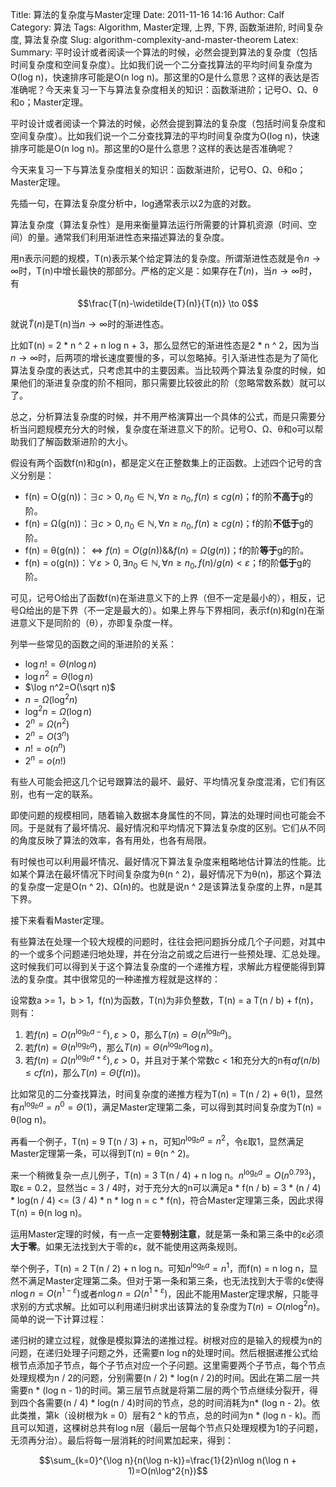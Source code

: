 Title: 算法的复杂度与Master定理
Date: 2011-11-16 14:16
Author: Calf
Category: 算法
Tags: Algorithm, Master定理, 上界, 下界, 函数渐进阶, 时间复杂度, 算法复杂度
Slug: algorithm-complexity-and-master-theorem
Latex:
Summary: 平时设计或者阅读一个算法的时候，必然会提到算法的复杂度（包括时间复杂度和空间复杂度）。比如我们说一个二分查找算法的平均时间复杂度为O(log n)，快速排序可能是O(n log n)。那这里的O是什么意思？这样的表达是否准确呢？今天来复习一下与算法复杂度相关的知识：函数渐进阶；记号O、Ω、θ和o；Master定理。

平时设计或者阅读一个算法的时候，必然会提到算法的复杂度（包括时间复杂度和空间复杂度）。比如我们说一个二分查找算法的平均时间复杂度为O(log n)，快速排序可能是O(n log n)。那这里的O是什么意思？这样的表达是否准确呢？

今天来复习一下与算法复杂度相关的知识：函数渐进阶，记号O、Ω、θ和o；Master定理。

<!--more-->

先插一句，在算法复杂度分析中，log通常表示以2为底的对数。

算法复杂度（算法复杂性）是用来衡量算法运行所需要的计算机资源（时间、空间）的量。通常我们利用渐进性态来描述算法的复杂度。

用n表示问题的规模，T(n)表示某个给定算法的复杂度。所谓渐进性态就是令$n\to\infty$时，T(n)中增长最快的那部分。严格的定义是：如果存在$\widetilde{T}(n)$，当$n\to\infty$时，有

$$\frac{T(n)-\widetilde{T}(n)}{T(n)} \to 0$$

就说$\widetilde{T}(n)$是T(n)当$n\to\infty$时的渐进性态。

比如T(n) = 2 * n ^ 2 + n log n + 3，那么显然它的渐进性态是2 * n ^ 2，因为当$n\to\infty$时，后两项的增长速度要慢的多，可以忽略掉。引入渐进性态是为了简化算法复杂度的表达式，只考虑其中的主要因素。当比较两个算法复杂度的时候，如果他们的渐进复杂度的阶不相同，那只需要比较彼此的阶（忽略常数系数）就可以了。

总之，分析算法复杂度的时候，并不用严格演算出一个具体的公式，而是只需要分析当问题规模充分大的时候，复杂度在渐进意义下的阶。记号O、Ω、θ和o可以帮助我们了解函数渐进阶的大小。

假设有两个函数f(n)和g(n)，都是定义在正整数集上的正函数。上述四个记号的含义分别是：

-   f(n) = O(g(n))：$\exists c>0,n_0\in\mathbb{N},\forall n\geq n_0,f(n)\leq c g(n)$；f的阶**不高于**g的阶。
-   f(n) = Ω(g(n))：$\exists c>0,n_0\in\mathbb{N},\forall n\geq n_0,f(n)\geq c g(n)$；f的阶**不低于**g的阶。
-   f(n) = θ(g(n))：$\iff f(n)=O(g(n))\&\&f(n)=\Omega(g(n))$；f的阶**等于**g的阶。
-   f(n) = o(g(n))：$\forall\varepsilon > 0,\exists n_0\in \mathbb{N},\forall n\geq n_0,f(n)/g(n) < \varepsilon$；f的阶**低于**g的阶。

可见，记号O给出了函数f(n)在渐进意义下的上界（但不一定是最小的），相反，记号Ω给出的是下界（不一定是最大的）。如果上界与下界相同，表示f(n)和g(n)在渐进意义下是同阶的（θ），亦即复杂度一样。

列举一些常见的函数之间的渐进阶的关系：

-   $\log n!=\Theta(n\log n)$
-   $\log n^2=\Theta(\log n)$
-   $\log n^2=O(\sqrt n)$
-   $n=\Omega(\log^2n)$
-   $\log^2n=\Omega(\log n)$
-   $2^n=\Omega(n^2)$
-   $2^n=O(3^n)$
-   $n!=o(n^n)$
-   $2^n=o(n!)$

有些人可能会把这几个记号跟算法的最坏、最好、平均情况复杂度混淆，它们有区别，也有一定的联系。

即使问题的规模相同，随着输入数据本身属性的不同，算法的处理时间也可能会不同。于是就有了最坏情况、最好情况和平均情况下算法复杂度的区别。它们从不同的角度反映了算法的效率，各有用处，也各有局限。

有时候也可以利用最坏情况、最好情况下算法复杂度来粗略地估计算法的性能。比如某个算法在最坏情况下时间复杂度为θ(n ^ 2)，最好情况下为θ(n)，那这个算法的复杂度一定是O(n ^ 2)、Ω(n)的。也就是说n ^ 2是该算法复杂度的上界，n是其下界。

接下来看看Master定理。

有些算法在处理一个较大规模的问题时，往往会把问题拆分成几个子问题，对其中的一个或多个问题递归地处理，并在分治之前或之后进行一些预处理、汇总处理。这时候我们可以得到关于这个算法复杂度的一个递推方程，求解此方程便能得到算法的复杂度。其中很常见的一种递推方程就是这样的：

设常数a >= 1，b > 1，f(n)为函数，T(n)为非负整数，T(n) = a T(n / b) + f(n)，则有：

1.  若$f(n)=O(n^{\log_b a-\varepsilon}),\varepsilon > 0$，那么$T(n)=\Theta(n^{\log_b a})$。
2.  若$f(n)=\Theta(n^{\log_b a})$，那么$T(n)=\Theta(n^{\log_b a}\log n)$。
3.  若$f(n)=\Omega(n^{\log_b a+\varepsilon}),\varepsilon > 0$，并且对于某个常数c < 1和充分大的n有$a f(n/b)\leq c f(n)$，那么$T(n)=\Theta(f(n))$。

比如常见的二分查找算法，时间复杂度的递推方程为T(n) = T(n / 2) + θ(1)，显然有$n^{\log_b a}=n^0=\Theta(1)$，满足Master定理第二条，可以得到其时间复杂度为T(n) = θ(log n)。

再看一个例子，T(n) = 9 T(n / 3) + n，可知$n^{\log_b a}=n^2$，令ε取1，显然满足Master定理第一条，可以得到T(n) = θ(n ^ 2)。

来一个稍微复杂一点儿例子，T(n) = 3 T(n / 4) + n log n。$n^{\log_b a}=O(n^{0.793})$，取ε = 0.2，显然当c = 3 / 4时，对于充分大的n可以满足a * f(n / b) = 3 * (n / 4) * log(n / 4)
<= (3 / 4) * n * log n = c * f(n)，符合Master定理第三条，因此求得T(n) = θ(n log n)。

运用Master定理的时候，有一点一定要**特别注意**，就是第一条和第三条中的ε必须**大于零**。如果无法找到大于零的ε，就不能使用这两条规则。

举个例子，T(n) = 2 T(n / 2) + n log n。可知$n^{\log_b a}=n^1$，而f(n) = n log n，显然不满足Master定理第二条。但对于第一条和第三条，也无法找到大于零的ε使得$n \log n=O(n^{1-\varepsilon})$或者$n \log n=\Omega(n^{1+\varepsilon})$，因此不能用Master定理求解，只能寻求别的方式求解。比如可以利用递归树求出该算法的复杂度为$T(n)=O(n \log^2{n})$。简单的说一下计算过程：

递归树的建立过程，就像是模拟算法的递推过程。树根对应的是输入的规模为n的问题，在递归处理子问题之外，还需要n log n的处理时间。然后根据递推公式给根节点添加子节点，每个子节点对应一个子问题。这里需要两个子节点，每个节点处理规模为n / 2的问题，分别需要(n / 2) * log(n / 2)的时间。因此在第二层一共需要n * (log n - 1)的时间。第三层节点就是将第二层的两个节点继续分裂开，得到四个各需要(n / 4) * log(n / 4)时间的节点，总的时间消耗为n* (log n - 2)。依此类推，第k（设树根为k = 0）层有2 ^ k的节点，总的时间为n * (log n - k)。而且可以知道，这棵树总共有log n层（最后一层每个节点只处理规模为1的子问题，无须再分治）。最后将每一层消耗的时间累加起来，得到：

$$\sum_{k=0}^{\log n}{n(\log n-k)}=\frac{1}{2}n\log n(\log n + 1)=O(n\log^2{n})$$

